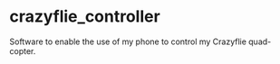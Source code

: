 crazyflie_controller
====================

Software to enable the use of my phone to control my Crazyflie quad-copter.
